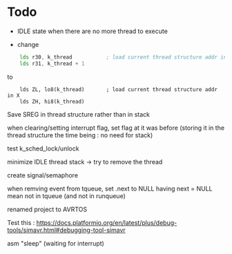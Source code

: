 
# Todo

- IDLE state when there are no more thread to execute

- change 
```asm
    lds r30, k_thread           ; load current thread structure addr in X
    lds r31, k_thread + 1
```
to
```
    lds ZL, lo8(k_thread)       ; load current thread structure addr in X
    lds ZH, hi8(k_thread)
```

Save SREG in thread structure rather than in stack

when clearing/setting interrupt flag, set flag at it was before (storing it in the thread structure the time being : no need for stack)

test k_sched_lock/unlock

minimize IDLE thread stack -> try to remove the thread

create signal/semaphore

when remving event from tqueue, set .next to NULL 
having next = NULL mean not in tqueue (and not in runqueue)

renamed project to AVRTOS

Test this : https://docs.platformio.org/en/latest/plus/debug-tools/simavr.html#debugging-tool-simavr

asm "sleep" (waiting for interrupt)